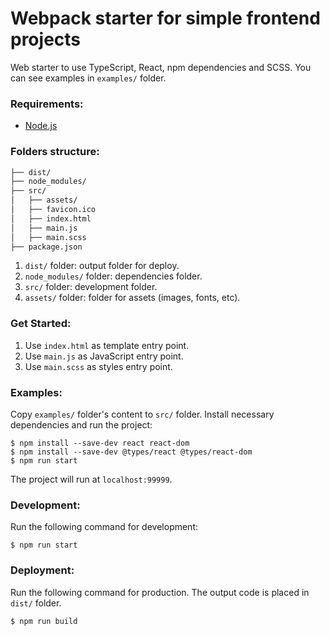 
# Webpack starter for simple frontend projects
Web starter to use TypeScript, React, npm dependencies and SCSS. You can see examples in `examples/` folder.
### Requirements:
* [Node.js](https://nodejs.org/en/download/) 
### Folders structure:
```bash
├── dist/
├── node_modules/
├── src/
│   ├── assets/
│   ├── favicon.ico
│   ├── index.html
│   ├── main.js
│   ├── main.scss
├── package.json
```
1. `dist/` folder: output folder for deploy.
2. `node_modules/` folder: dependencies folder.
3. `src/` folder: development folder.
4. `assets/` folder: folder for assets (images, fonts, etc).
### Get Started:
1. Use `index.html` as template entry point.
2. Use `main.js` as JavaScript entry point.
3. Use `main.scss` as styles entry point.
### Examples:
Copy `examples/` folder's content to `src/` folder. Install necessary dependencies and run the project:
```
$ npm install --save-dev react react-dom
$ npm install --save-dev @types/react @types/react-dom
$ npm run start
```
The project will run at `localhost:99999`.
### Development:
Run the following command for development:
```
$ npm run start
```
### Deployment:
Run the following command for production. The output code is placed in `dist/` folder.
```
$ npm run build
```
